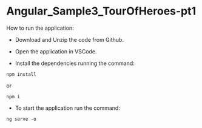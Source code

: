 # Angular_Sample3_TourOfHeroes-pt1

How to run the application:

- Download and Unzip the code from Github.

- Open the application in VSCode.

- Install the dependencies running the command:

```
npm install
```

or 
```
npm i
```

- To start the application run the command:

```
ng serve -o
```
